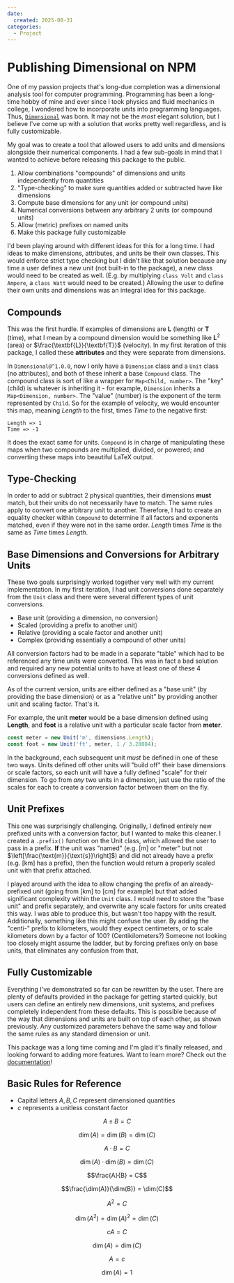 ```yaml
---
date:
  created: 2025-08-31
categories:
  - Project
---
```

# Publishing Dimensional on NPM

One of my passion projects that's long-due completion was a dimensional analysis tool for computer programming. Programming has been a long-time hobby of mine and ever since I took physics and fluid mechanics in college, I wondered how to incorporate units into programming languages. Thus, [`Dimensional`](https://www.npmjs.com/package/dimensional) was born. It may not be the *most* elegant solution, but I believe I've come up with a solution that works pretty well regardless, and is fully customizable.

<!-- more -->

My goal was to create a tool that allowed users to add units and dimensions alongside their numerical components. I had a few sub-goals in mind that I wanted to achieve before releasing this package to the public.

1. Allow combinations "compounds" of dimensions and units independently from quantities
1. "Type-checking" to make sure quantities added or subtracted have like dimensions
1. Compute base dimensions for any unit (or compound units)
1. Numerical conversions between any arbitrary 2 units (or compound units)
1. Allow (metric) prefixes on named units
1. Make this package fully customizable

I'd been playing around with different ideas for this for a long time. I had ideas to make dimensions, attributes, and units be their own classes. This would enforce strict type checking but I didn't like that solution because any time a user defines a new unit (not built-in to the package), a new class would need to be created as well. (E.g. by multiplying `class Volt` and `class Ampere`, a `class Watt` would need to be created.) Allowing the user to define their own units and dimensions was an integral idea for this package.

## Compounds

This was the first hurdle. If examples of dimensions are $\textbf{L}$ (length) or $\textbf{T}$ (time), what I mean by a compound dimension would be something like $\textbf{L}^{2}$ (area) or $\frac{\textbf{L}}{\textbf{T}}$ (velocity). In my first iteration of this package, I called these **attributes** and they were separate from dimensions.

In `Dimensional@^1.0.0`, now I only have a `Dimension` class and a `Unit` class (no attributes), and both of these inherit a base `Compound` class. The compound class is sort of like a wrapper for `Map<Child, number>`. The "key" (child) is whatever is inheriting it - for example, `Dimension` inherits a `Map<Dimension, number>`. The "value" (number) is the exponent of the term represented by `Child`. So for the example of velocity, we would encounter this map, meaning *Length* to the first, times *Time* to the negative first:

```
Length => 1
Time => -1
```

It does the exact same for units. `Compound` is in charge of manipulating these maps when two compounds are multiplied, divided, or powered; and converting these maps into beautiful LaTeX output.

## Type-Checking

In order to add or subtract 2 physical quantities, their dimensions **must** match, but their units do not necessarily have to match. The same rules apply to convert one arbitrary unit to another. Therefore, I had to create an equality checker within `Compound` to determine if all factors and exponents matched, even if they were not in the same order. *Length* times *Time* is the same as *Time* times *Length*.

## Base Dimensions and Conversions for Arbitrary Units

These two goals surprisingly worked together very well with my current implementation. In my first iteration, I had unit conversions done separately from the `Unit` class and there were several different types of unit conversions.

- Base unit (providing a dimension, no conversion)
- Scaled (providing a prefix to another unit)
- Relative (providing a scale factor and another unit)
- Complex (providing essentially a compound of other units)

All conversion factors had to be made in a separate "table" which had to be referenced any time units were converted. This was in fact a bad solution and required any new potential units to have at least one of these 4 conversions defined as well.

As of the current version, units are either defined as a "base unit" (by providing the base dimension) or as a "relative unit" by providing another unit and scaling factor. That's it.

For example, the unit **meter** would be a base dimension defined using **Length**, and **foot** is a relative unit with a particular scale factor from **meter**.

```js
const meter = new Unit('m', dimensions.Length);
const foot = new Unit('ft', meter, 1 / 3.28084);
```

In the background, each subsequent unit *must* be defined in one of these two ways. Units defined off other units will "build off" their base dimensions or scale factors, so each unit will have a fully defined "scale" for their dimension. To go from *any* two units in a dimension, just use the ratio of the scales for each to create a conversion factor between them on the fly.

## Unit Prefixes

This one was surprisingly challenging. Originally, I defined entirely new prefixed units with a conversion factor, but I wanted to make this cleaner. I created a `.prefix()` function on the Unit class, which allowed the user to pass in a prefix. **If** the unit was "named" (e.g. $[\text{m}]$ or "meter" but not $\left[\frac{\text{m}}{\text{s}}\right]$) and did not already have a prefix (e.g. $[\text{km}]$ has a prefix), then the function would return a properly scaled unit with that prefix attached.

I played around with the idea to allow changing the prefix of an already-prefixed unit (going from $[\text{km}]$ to $[\text{cm}]$ for example) but that added significant complexity within the `Unit` class. I would need to store the "base unit" and prefix separately, and overwrite any scale factors for units created this way. I was able to produce this, but wasn't too happy with the result. Additionally, something like this might confuse the user. By adding the "centi-" prefix to kilometers, would they expect centimeters, or to scale kilometers down by a factor of 100? (Centikilometers?) Someone not looking too closely might assume the ladder, but by forcing prefixes only on base units, that eliminates any confusion from that.

## Fully Customizable

Everything I've demonstrated so far can be rewritten by the user. There are plenty of defaults provided in the package for getting started quickly, but users can define an entirely new dimensions, unit systems, and prefixes completely independent from these defaults. This is possible because of the way that dimensions and units are built on top of each other, as shown previously. Any customized parameters behave the same way and follow the same rules as any standard dimension or unit.

This package was a long time coming and I'm glad it's finally released, and looking forward to adding more features. Want to learn more? Check out the [documentation](https://npm.nicfv.com/modules/dimensional.html)!

## Basic Rules for Reference

- Capital letters $A,B,C$ represent dimensioned quantities
- $c$ represents a unitless constant factor

$$A \pm B = C$$

$$\dim(A) = \dim(B) = \dim(C)$$

$$A \cdot B = C$$

$$\dim(A) \cdot \dim(B) = \dim(C)$$

$$\frac{A}{B} = C$$

$$\frac{\dim(A)}{\dim(B)} = \dim(C)$$

$$A^{2} = C$$

$$\dim(A^{2}) = \dim(A)^{2} = \dim(C)$$

$$cA = C$$

$$\dim(A) = \dim(C)$$

$$A = c$$

$$\dim(A) = 1$$
